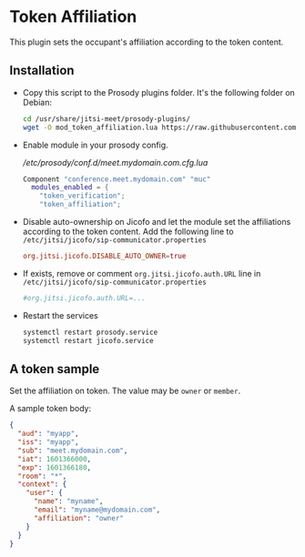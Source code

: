 # Token Affiliation

This plugin sets the occupant's affiliation according to the token content.

## Installation

- Copy this script to the Prosody plugins folder. It's the following folder on
  Debian:

  ```bash
  cd /usr/share/jitsi-meet/prosody-plugins/
  wget -O mod_token_affiliation.lua https://raw.githubusercontent.com/jitsi-contrib/prosody-plugins/main/token_affiliation/mod_token_affiliation.lua
  ```

- Enable module in your prosody config.

  _/etc/prosody/conf.d/meet.mydomain.com.cfg.lua_

  ```lua
  Component "conference.meet.mydomain.com" "muc"
    modules_enabled = {
      "token_verification";
      "token_affiliation";
  ```

- Disable auto-ownership on Jicofo and let the module set the affiliations
  according to the token content. Add the following line to
  `/etc/jitsi/jicofo/sip-communicator.properties`

  ```conf
  org.jitsi.jicofo.DISABLE_AUTO_OWNER=true
  ```

- If exists, remove or comment `org.jitsi.jicofo.auth.URL` line in
  `/etc/jitsi/jicofo/sip-communicator.properties`

  ```conf
  #org.jitsi.jicofo.auth.URL=...
  ```

- Restart the services

  ```bash
  systemctl restart prosody.service
  systemctl restart jicofo.service
  ```

## A token sample

Set the affiliation on token. The value may be `owner` or `member`.

A sample token body:

```json
{
  "aud": "myapp",
  "iss": "myapp",
  "sub": "meet.mydomain.com",
  "iat": 1601366000,
  "exp": 1601366180,
  "room": "*",
  "context": {
    "user": {
      "name": "myname",
      "email": "myname@mydomain.com",
      "affiliation": "owner"
    }
  }
}
```
